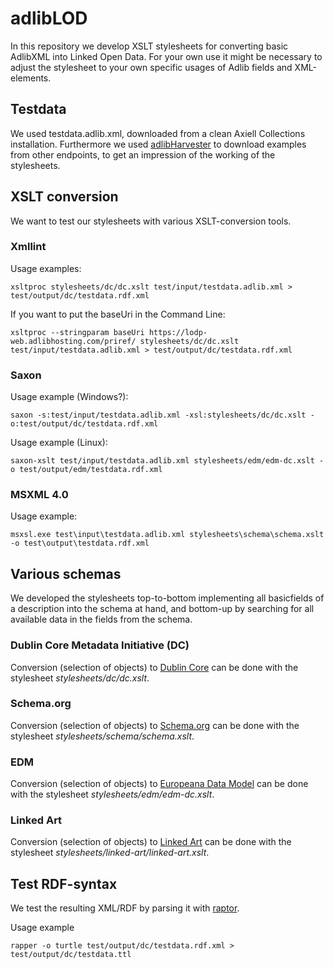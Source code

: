 # adlibLOD
In this repository we develop XSLT stylesheets for converting basic AdlibXML into Linked Open Data. For your own use it might be necessary to adjust the stylesheet to your own specific usages of Adlib fields and XML-elements.

## Testdata
We used testdata.adlib.xml, downloaded from a clean Axiell Collections installation. Furthermore we used [adlibHarvester](https://github.com/ivozandhuis/adlibHarvester) to download examples from other endpoints, to get an impression of the working of the stylesheets.

## XSLT conversion
We want to test our stylesheets with various XSLT-conversion tools.

### Xmllint
Usage examples:
```
xsltproc stylesheets/dc/dc.xslt test/input/testdata.adlib.xml > test/output/dc/testdata.rdf.xml
```

If you want to put the baseUri in the Command Line:
```
xsltproc --stringparam baseUri https://lodp-web.adlibhosting.com/priref/ stylesheets/dc/dc.xslt test/input/testdata.adlib.xml > test/output/dc/testdata.rdf.xml
```

### Saxon
Usage example (Windows?):
```
saxon -s:test/input/testdata.adlib.xml -xsl:stylesheets/dc/dc.xslt -o:test/output/dc/testdata.rdf.xml
```

Usage example (Linux):
```
saxon-xslt test/input/testdata.adlib.xml stylesheets/edm/edm-dc.xslt -o test/output/edm/testdata.rdf.xml
```

### MSXML 4.0
Usage example:
```
msxsl.exe test\input\testdata.adlib.xml stylesheets\schema\schema.xslt -o test\output\testdata.rdf.xml
```

## Various schemas
We developed the stylesheets top-to-bottom implementing all basicfields of a description into the schema at hand, and bottom-up by searching for all available data in the fields from the schema.

### Dublin Core Metadata Initiative (DC)
Conversion (selection of objects) to [Dublin Core](http://dublincore.org/) can be done with the stylesheet *stylesheets/dc/dc.xslt*.

### Schema.org
Conversion (selection of objects) to [Schema.org](http://schema.org/) can be done with the stylesheet *stylesheets/schema/schema.xslt*.

### EDM
Conversion (selection of objects) to [Europeana Data Model](http://www.europeana.eu/schemas/edm/) can be done with the stylesheet *stylesheets/edm/edm-dc.xslt*.

### Linked Art
Conversion (selection of objects) to [Linked Art](https://linked.art/) can be done with the stylesheet *stylesheets/linked-art/linked-art.xslt*.

## Test RDF-syntax
We test the resulting XML/RDF by parsing it with [raptor](http://librdf.org/raptor/).

Usage example
```
rapper -o turtle test/output/dc/testdata.rdf.xml > test/output/dc/testdata.ttl
```
